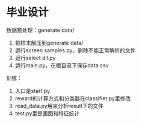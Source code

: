 # 毕业设计
数据预处理：generate data/
1. 把样本解压到generate data/
1. 运行screen samples.py，删除不能正常解析的文件
1. 运行select dll.py
1. 运行main.py，在根目录下保存data.csv

训练：
1. 入口是start.py
2. reward的计算方式和分类器在classifier.py里修改
3. read_data.py用来分析result下的文件
4. test.py里是画图和特征统计